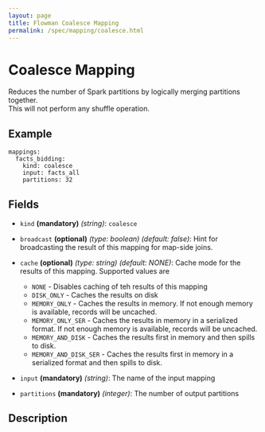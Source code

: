 ```yaml
---
layout: page
title: Flowman Coalesce Mapping
permalink: /spec/mapping/coalesce.html
---
```

# Coalesce Mapping

Reduces the number of Spark partitions by logically merging partitions together.  
This will not perform any shuffle operation.

## Example
```
mappings:
  facts_bidding:
    kind: coalesce
    input: facts_all
    partitions: 32
```

## Fields
* `kind` **(mandatory)** *(string)*: `coalesce`

* `broadcast` **(optional)** *(type: boolean)* *(default: false)*: 
Hint for broadcasting the result of this mapping for map-side joins.

* `cache` **(optional)** *(type: string)* *(default: NONE)*:
Cache mode for the results of this mapping. Supported values are
  * `NONE` - Disables caching of teh results of this mapping
  * `DISK_ONLY` - Caches the results on disk
  * `MEMORY_ONLY` - Caches the results in memory. If not enough memory is available, records will be uncached.
  * `MEMORY_ONLY_SER` - Caches the results in memory in a serialized format. If not enough memory is available, records will be uncached.
  * `MEMORY_AND_DISK` - Caches the results first in memory and then spills to disk.
  * `MEMORY_AND_DISK_SER` - Caches the results first in memory in a serialized format and then spills to disk.

* `input` **(mandatory)** *(string)*:
The name of the input mapping

* `partitions` **(mandatory)** *(integer)*:
The number of output partitions


## Description
